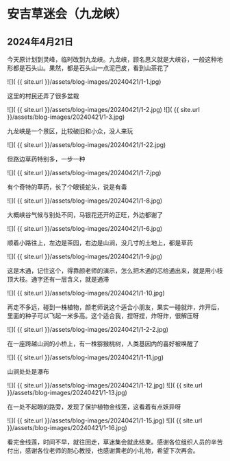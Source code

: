 安吉草迷会（九龙峡）
=======================

2024年4月21日
-----------------------
今天原计划到灵峰，临时改到九龙峡。九龙峡，顾名思义就是大峡谷，一般这种地形都是石头山。果然，都是石头山一点泥巴皮，看到山茶花了

![]( {{ site.url }}/assets/blog-images/20240421/1-1.jpg)

这里的村民还弄了很多盆栽

![]( {{ site.url }}/assets/blog-images/20240421/1-2.jpg)
![]( {{ site.url }}/assets/blog-images/20240421/1-3.jpg)

九龙峡是一个景区，比较破旧和小众，没人来玩

![]( {{ site.url }}/assets/blog-images/20240421/1-22.jpg)

但路边草药特别多，一步一种

![]( {{ site.url }}/assets/blog-images/20240421/1-7.jpg)

有个奇特的草药，长了个眼镜蛇头，说是有毒

![]( {{ site.url }}/assets/blog-images/20240421/1-8.jpg)

大概峡谷气候与别处不同，马银花还开的正旺，外边都谢了

![]( {{ site.url }}/assets/blog-images/20240421/1-6.jpg)

顺着小路往上，左边是茶园，右边是山涧，没几寸的土地上，都是草药

![]( {{ site.url }}/assets/blog-images/20240421/1-9.jpg)

这是木通，记住这个，得靠颜老师的演示，怎么把木通的芯给通出来，就是用小枝顶大枝。通字还有一层含义，就是通滞

![]( {{ site.url }}/assets/blog-images/20240421/1-10.jpg)

再走不多远，碰到一株植物，颜老师说这个适合小朋友，果实一碰就炸，炸开后，里面的种子可以飞起一米多高。这个适合我，捏呀捏，炸呀炸，很解压呀

![]( {{ site.url }}/assets/blog-images/20240421/1-2-2.jpg)

在一座跨越山涧的小桥上，有一株猕猴桃树，人类基因内的喜好被唤醒了

![]( {{ site.url }}/assets/blog-images/20240421/1-11.jpg)

山涧处处是瀑布

![]( {{ site.url }}/assets/blog-images/20240421/1-12.jpg)
![]( {{ site.url }}/assets/blog-images/20240421/1-13.jpg)

在一处不起眼的路旁，发现了保护植物金线莲，这看着有点妖异呀

![]( {{ site.url }}/assets/blog-images/20240421/1-15.jpg)
![]( {{ site.url }}/assets/blog-images/20240421/1-16.jpg)

看完金线莲，时间不早，就往回走，草迷集会就此结束。感谢各位组织人员的辛苦付出，感谢各位老师的耐心教授，也感谢黄老的小礼物，希望下次再会。